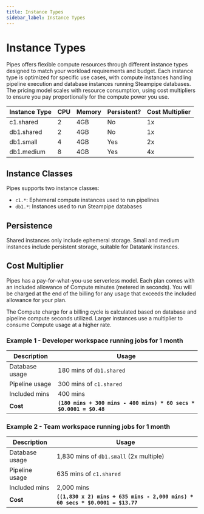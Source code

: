 ```yaml
---
title: Instance Types
sidebar_label: Instance Types
---
```


# Instance Types

Pipes offers flexible compute resources through different instance types designed to match your workload requirements and budget. Each instance type is optimized for specific use cases, with compute instances handling pipeline execution and database instances running Steampipe databases. The pricing model scales with resource consumption, using cost multipliers to ensure you pay proportionally for the compute power you use.

| Instance Type   | CPU | Memory  | Persistent? | Cost Multiplier
|-----------------|-----|---------|-------------|-----------------
| c1.shared       |   2 |     4GB | No          | 1x
| db1.shared      |   2 |     4GB | No          | 1x
| db1.small       |   4 |     4GB | Yes         | 2x
| db1.medium      |   8 |     4GB | Yes         | 4x


## Instance Classes

Pipes supports two instance classes:
- `c1.*`: Ephemeral compute instances used to run pipelines
- `db1.*`: Instances used to run Steampipe databases

## Persistence

Shared instances only include ephemeral storage.  Small and medium instances include persistent storage, suitable for Datatank instances.

## Cost Multiplier

Pipes has a pay-for-what-you-use serverless model. Each plan comes with an included allowance of Compute minutes (metered in seconds). You will be charged at the end of the billing for any usage that exceeds the included allowance for your plan.

The Compute charge for a billing cycle is calculated based on database and pipeline compute seconds utilized. Larger instances use a multiplier to consume Compute usage at a higher rate.


### Example 1 - Developer workspace running jobs for 1 month

| Description | Usage
|-|--
| Database usage | 180 mins of `db1.shared`
| Pipeline usage | 300 mins of `c1.shared`
| Included mins  | 400 mins
| **Cost**       |  **`(180 mins + 300 mins - 400 mins) * 60 secs * $0.0001 = $0.48`** |



### Example 2 - Team workspace running jobs for 1 month

| Description | Usage
|-|--
| Database usage | 1,830 mins of `db1.small` (2x multiple)
| Pipeline usage | 635 mins of `c1.shared`
| Included mins  | 2,000 mins
| **Cost**       |  **`((1,830 x 2) mins + 635 mins - 2,000 mins) * 60 secs * $0.0001 = $13.77`** |


